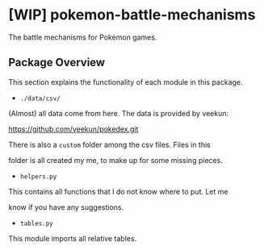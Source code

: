 # [WIP] pokemon-battle-mechanisms
The battle mechanisms for Pokémon games.

## Package Overview
This section explains the functionality of each module in this package.

* `./data/csv/`

(Almost) all data come from here. The data is provided by veekun:

<https://github.com/veekun/pokedex.git>

There is also a `custom` folder among the csv files. Files in this

folder is all created my me, to make up for some missing pieces.

* `helpers.py`

This contains all functions that I do not know where to put. Let me

know if you have any suggestions.

* `tables.py`



This module imports all relative tables.

